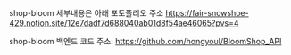 shop-bloom 세부내용은 아래 포토폴리오 주소
https://fair-snowshoe-429.notion.site/12e7dadf7d688040ab01d8f54ae46065?pvs=4

shop-bloom 백엔드 코드 주소: 
https://github.com/hongyoul/BloomShop_API